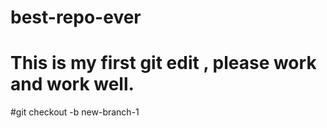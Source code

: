 
# best-repo-ever
# This is my first git edit , please work and work well.

#git checkout -b new-branch-1